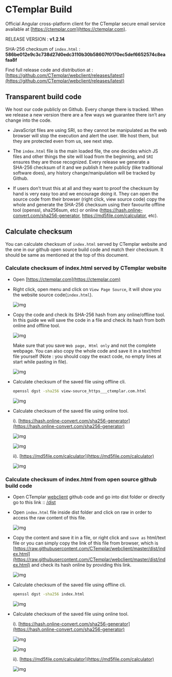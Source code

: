 # CTemplar Build

Official Angular cross-platform client for the CTemplar secure email service available at [https://ctemplar.com](https://ctemplar.com).

RELEASE VERSION : **v1.2.14**    

SHA-256 checksum of `index.html` : **586be012e9c3c738d27d0edc3110b30b58607f0170ec5def6652574c8eafaa8f**  

Find full release code and distribution at : [https://github.com/CTemplar/webclient/releases/latest](https://github.com/CTemplar/webclient/releases/latest)


## Transparent build code

We host our code publicly on Github. Every change there is tracked.
When we release a new version there are a few ways we guarantee there isn’t any change into the code.

* JavaScript files are using SRI, so they cannot be manipulated as the web browser will stop the execution and alert the user. We host them, but they are protected even from us, see next step.

* The `index.html` file is the main loaded file, the one decides which JS files and other things the site will load from the beginning, and `SRI` ensures they are those recognized. Every release we generate a SHA‌-256 checksum of it and we publish it here publicly (like traditional software does), any history change/manipulation will be tracked by Github.

* If users don’t trust this at all and they want to proof the checksum by hand is very easy too and we encourage doing it.
  They can open the source code from their browser (right click, view source code) copy the whole and generate the SHA‌-256
  checksum using their favourite offline tool (openssl, sha256sum, etc)
  or online (https://hash.online-convert.com/sha256-generator, https://md5file.com/calculator, etc).
  
  
## Calculate checksum

You can calculate checksum of `index.html` served by CTemplar website and the one in our github open source build code 
and match their checksum. It should be same as mentioned at the top of this document.

### Calculate checksum of index.html served by CTemplar website  

* Open [https://ctemplar.com](https://ctemplar.com)  

*  Right click, open menu and click on `View Page Source`, it will show you the website source code(`index.html`).
   
   ![img](/docs/images/right-click.png)

* Copy the code and check its SHA-256 hash from any online/offline tool. In this guide we will save the code in a file and check its hash
  from both online and offline tool.    
  
  ![img](/docs/images/save-as-file.png)
  
  Make sure that you save `Web page, Html only` and not the complete webpage. You can also copy
  the whole code and save it in a text/html file yourself (Note : you should copy the exact code, no empty lines at start while pasting in file).
  
  ![img](/docs/images/save-as-html-only-file.png)
  
* Calculate checksum of the saved file using offline cli.

    ```bash
    openssl dgst -sha256 view-source_https___ctemplar.com.html
    ```  
           
  ![img](/docs/images/calculate-hash-offline.png)
  
* Calculate checksum of the saved file using online tool.    

  i). [https://hash.online-convert.com/sha256-generator](https://hash.online-convert.com/sha256-generator)
  
    ![img](/docs/images/calculate-hash-online-1.png)
    
    ![img](/docs/images/calculate-hash-online-1.1.png)
      
  ii). [https://md5file.com/calculator](https://md5file.com/calculator)
  
    ![img](/docs/images/calculate-hash-online-2.png)



### Calculate checksum of index.html from open source github build code

* Open CTemplar [webclient](https://github.com/CTemplar/webclient) github code and go into dist folder or directly go 
  to this link :: [/dist](/dist)

* Open `index.html` file inside dist folder and click on raw in order to access the raw content of this file.

  ![img](/docs/images/hash-online-raw-1.png)

* Copy the content and save it in a file, or right click and `save as` html/text file or you can simply copy the link of this file from 
  browser, which is [https://raw.githubusercontent.com/CTemplar/webclient/master/dist/index.html](https://raw.githubusercontent.com/CTemplar/webclient/master/dist/index.html)
  and check its hash online by providing this link.  

  ![img](/docs/images/save-github-file1.png)
  
  
* Calculate checksum of the saved file using offline cli.

    ```bash
    openssl dgst -sha256 index.html
    ```  
           
  ![img](/docs/images/calculate-hash-offline-github.png)
  
* Calculate checksum of the saved file using online tool.    

  i). [https://hash.online-convert.com/sha256-generator](https://hash.online-convert.com/sha256-generator)
  
    ![img](/docs/images/calculate-hash-online-github.png)
    
    ![img](/docs/images/calculate-hash-online-github1.png)
      
  ii). [https://md5file.com/calculator](https://md5file.com/calculator)
  
    ![img](/docs/images/calculate-hash-online-github2.png)  
  

